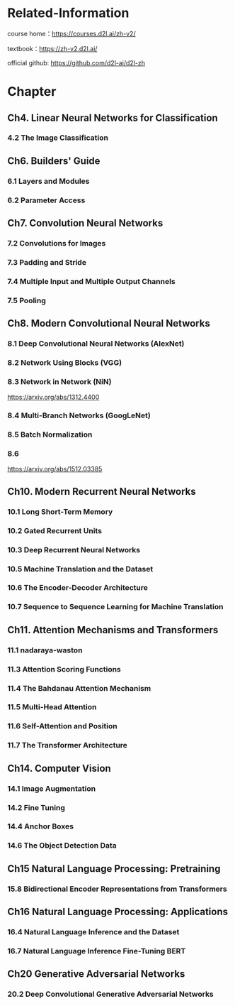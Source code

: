 # Related-Information

course home：https://courses.d2l.ai/zh-v2/

textbook：https://zh-v2.d2l.ai/

official github: https://github.com/d2l-ai/d2l-zh


# Chapter

## Ch4. Linear Neural Networks for Classification
### 4.2 The Image Classification

## Ch6. Builders' Guide
### 6.1 Layers and Modules
### 6.2 Parameter Access

[//]: # (### 6.3 Parameter Management)

## Ch7. Convolution Neural Networks
### 7.2 Convolutions for Images
### 7.3 Padding and Stride
### 7.4 Multiple Input and Multiple Output Channels
### 7.5 Pooling

## Ch8. Modern Convolutional Neural Networks
### 8.1 Deep Convolutional Neural Networks (AlexNet)
### 8.2 Network Using Blocks (VGG)
### 8.3 Network in Network (NiN)
https://arxiv.org/abs/1312.4400
### 8.4 Multi-Branch Networks (GoogLeNet)
### 8.5 Batch Normalization
### 8.6
https://arxiv.org/abs/1512.03385


## Ch10. Modern Recurrent Neural Networks
### 10.1 Long Short-Term Memory
### 10.2 Gated Recurrent Units
### 10.3 Deep Recurrent Neural Networks
### 10.5 Machine Translation and the Dataset
### 10.6 The Encoder-Decoder Architecture
### 10.7 Sequence to Sequence Learning for Machine Translation

## Ch11. Attention Mechanisms and Transformers
### 11.1 nadaraya-waston
### 11.3 Attention Scoring Functions
### 11.4 The Bahdanau Attention Mechanism
### 11.5 Multi-Head Attention
### 11.6 Self-Attention and Position
### 11.7 The Transformer Architecture

## Ch14. Computer Vision
### 14.1 Image Augmentation
### 14.2 Fine Tuning
### 14.4 Anchor Boxes
### 14.6 The Object Detection Data

## Ch15 Natural Language Processing: Pretraining
### 15.8 Bidirectional Encoder Representations from Transformers

## Ch16 Natural Language Processing: Applications
### 16.4 Natural Language Inference and the Dataset
### 16.7 Natural Language Inference Fine-Tuning BERT

## Ch20 Generative Adversarial Networks
### 20.2 Deep Convolutional Generative Adversarial Networks
